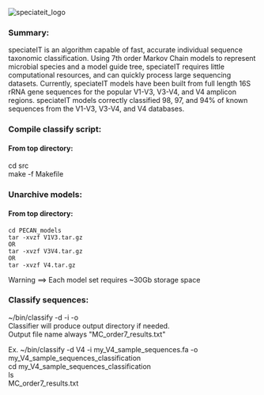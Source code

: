 ![speciateit_logo](https://user-images.githubusercontent.com/17168205/40029457-bf249c04-57b2-11e8-9d2e-85e4ea6f3d0c.png)

### Summary:
speciateIT is an algorithm capable of fast, accurate individual sequence taxonomic classification. Using 7th order Markov Chain models to represent microbial species and a model guide tree, speciateIT requires little computational resources, and can quickly process large sequencing datasets. Currently, speciateIT models have been built from full length 16S rRNA gene sequences for the popular V1-V3, V3-V4, and V4 amplicon regions. speciateIT models correctly classified 98, 97, and 94% of known sequences from the V1-V3, V3-V4, and V4 databases. 

### Compile classify script:  
 #### From top directory:   
  cd src   
  make -f Makefile     
    
### Unarchive models:   
  #### From top directory:   
    cd PECAN_models  
    tar -xvzf V1V3.tar.gz  
    OR  
    tar -xvzf V3V4.tar.gz  
    OR  
    tar -xvzf V4.tar.gz  
     
  Warning ==> Each model set requires ~30Gb storage space    
    
### Classify sequences:   
  ~/bin/classify -d <model-directory> -i <input-fasta-file> -o <output-directory>  
  Classifier will produce output directory if needed.   
  Output file name always "MC_order7_results.txt"  
    
  Ex. ~/bin/classify -d V4 -i my_V4_sample_sequences.fa -o my_V4_sample_sequences_classification  
      cd my_V4_sample_sequences_classification  
      ls   
        MC_order7_results.txt  
        
    
